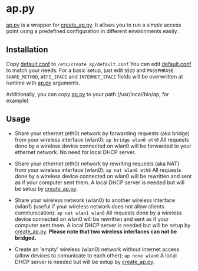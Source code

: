 ap.py
=====


[ap.py](ap.py) is a wrapper for [create_ap.py](https://github.com/oblique/create_ap).
It allows you to run a simple access point using a predefined configuration in different environments easily.


Installation
----------------

Copy [default.conf](default.conf) to `/etc/create_ap/default.conf`
You can edit [default.conf](default.conf) to match your needs. For a basic setup, just edit `SSID` and `PASSPHRASE`.
`SHARE_METHOD`, `WIFI_IFACE` and `INTERNET_IFACE` fields will be overwritten at runtime with  [ap.py](ap.py) arguments.

Additionally, you can copy [ap.py](ap.py) to your path (/usr/local/bin/ap, for example)


Usage
--------

- Share your ethernet (eth0) network by forwarding requests (aka bridge) from your wireless interface (wlan0):
`ap bridge wlan0 eth0`
All requests done by a wireless device connected on wlan0 will be forwarded to your ethernet network. No need for local DHCP server.

- Share your ethernet (eth0) network by rewriting requests (aka NAT) from your wireless interface (wlan0):
`ap nat wlan0 eth0`
All requests done by a wireless device connected on wlan0 will be rewritten and sent as if your computer sent them. A local DHCP server is needed but will be setup by [create_ap.py](https://github.com/oblique/create_ap).

- Share your wireless network (wlan0) to another wireless interface (wlan1) (useful if your wireless network does not allow clients communication):
`ap nat wlan1 wlan0`
All requests done by a wireless device connected on wlan0 will be rewritten and sent as if your computer sent them. A local DHCP server is needed but will be setup by [create_ap.py](https://github.com/oblique/create_ap). **Please note that two wireless interfaces can not be bridged.**

- Create an 'empty' wireless (wlan0) network without internet access (allow devices to comunicate to each other):
`ap none wlan0`
A local DHCP server is needed but will be setup by [create_ap.py](https://github.com/oblique/create_ap). 
